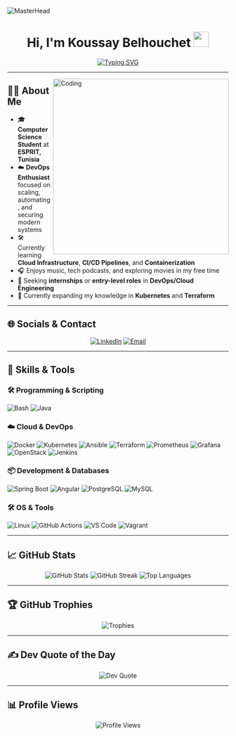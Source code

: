 ![MasterHead](https://camo.githubusercontent.com/0b5f431a318eb824e40b630d869b6a8629d4c86eeb84910b72e15e30ce4e482f/68747470733a2f2f7172616e676572732e636f6d2f77702d636f6e74656e742f75706c6f6164732f323032)

<h1 align="center">Hi, I'm <b>Koussay Belhouchet</b> <img src="https://media.giphy.com/media/hvRJCLFzcasrR4ia7z/giphy.gif" width="35"></h1> 

<p align="center">
  <a href="https://github.com/DenverCoder1/readme-typing-svg">
    <img src="https://readme-typing-svg.herokuapp.com?font=Fira+Code&size=24&pause=1000&center=true&vCenter=true&width=600&height=60&lines=DevOps+%7C+Cloud+Engineer+%7C+Open+Source+Contributor;Passionate+About+Automation+%7C+Innovation;Always+Learning+%7C+Sharing+Knowledge" alt="Typing SVG">
  </a>
</p>

---

<img align="right" alt="Coding" width="400" src="https://cdn.dribbble.com/users/1162077/screenshots/3848914/programmer.gif">

## 👨‍💻 About Me

- 🎓 **Computer Science Student** at **ESPRIT, Tunisia**  
- ☁️ **DevOps Enthusiast** focused on scaling, automating, and securing modern systems
- 🛠️ Currently learning **Cloud Infrastructure**, **CI/CD Pipelines**, and **Containerization**
- 🎧 Enjoys music, tech podcasts, and exploring movies in my free time
- 💼 Seeking **internships** or **entry-level roles** in **DevOps/Cloud Engineering**
- 🌱 Currently expanding my knowledge in **Kubernetes** and **Terraform**

---

## 🌐 Socials & Contact

<p align="center">
  <a href="https://www.linkedin.com/in/belhouchet-koussay" target="_blank"><img src="https://img.shields.io/badge/LinkedIn-%230077B5.svg?style=for-the-badge&logo=linkedin&logoColor=white" alt="LinkedIn"></a>
  <a href="mailto:koussay600@gmail.com" target="_blank"><img src="https://img.shields.io/badge/-Gmail-D14836?style=for-the-badge&logo=gmail&logoColor=white" alt="Email"></a>
</p>

---

## 🧰 Skills & Tools

### 🛠 Programming & Scripting
![Bash](https://img.shields.io/badge/Bash-121011?style=for-the-badge&logo=gnu-bash&logoColor=white)
![Java](https://img.shields.io/badge/Java-ED8B00?style=for-the-badge&logo=java&logoColor=white)

### ☁️ Cloud & DevOps
![Docker](https://img.shields.io/badge/Docker-%230db7ed.svg?style=for-the-badge&logo=docker&logoColor=white)
![Kubernetes](https://img.shields.io/badge/Kubernetes-%23326ce5.svg?style=for-the-badge&logo=kubernetes&logoColor=white)
![Ansible](https://img.shields.io/badge/Ansible-%231A1918.svg?style=for-the-badge&logo=ansible&logoColor=white)
![Terraform](https://img.shields.io/badge/Terraform-%235835CC.svg?style=for-the-badge&logo=terraform&logoColor=white)
![Prometheus](https://img.shields.io/badge/Prometheus-%23E6522C.svg?style=for-the-badge&logo=prometheus&logoColor=white)
![Grafana](https://img.shields.io/badge/Grafana-%23F46800.svg?style=for-the-badge&logo=grafana&logoColor=white)
![OpenStack](https://img.shields.io/badge/OpenStack-%23ED1944.svg?style=for-the-badge&logo=openstack&logoColor=white)
![Jenkins](https://img.shields.io/badge/Jenkins-%232C5263.svg?style=for-the-badge&logo=jenkins&logoColor=white)

### 📦 Development & Databases
![Spring Boot](https://img.shields.io/badge/SpringBoot-%236DB33F.svg?style=for-the-badge&logo=springboot&logoColor=white)
![Angular](https://img.shields.io/badge/Angular-%23DD0031.svg?style=for-the-badge&logo=angular&logoColor=white)
![PostgreSQL](https://img.shields.io/badge/PostgreSQL-%23316192.svg?style=for-the-badge&logo=postgresql&logoColor=white)
![MySQL](https://img.shields.io/badge/MySQL-%2300f.svg?style=for-the-badge&logo=mysql&logoColor=white)

### 🛠 OS & Tools
![Linux](https://img.shields.io/badge/Linux-FCC624?style=for-the-badge&logo=linux&logoColor=black)
![GitHub Actions](https://img.shields.io/badge/GitHub%20Actions-%232671E5.svg?style=for-the-badge&logo=githubactions&logoColor=white)
![VS Code](https://img.shields.io/badge/VS%20Code-%23007ACC.svg?style=for-the-badge&logo=visual-studio-code&logoColor=white)
![Vagrant](https://img.shields.io/badge/Vagrant-%230096C7.svg?style=for-the-badge&logo=vagrant&logoColor=white)

---

## 📈 GitHub Stats

<p align="center">
  <img src="https://github-readme-stats.vercel.app/api?username=koussayx8&theme=radical&count_private=true&show_icons=true&hide_border=true" alt="GitHub Stats">
  <img src="https://github-readme-streak-stats.herokuapp.com/?user=koussayx8&theme=radical&hide_border=true" alt="GitHub Streak">
  <img src="https://github-readme-stats.vercel.app/api/top-langs/?username=koussayx8&layout=compact&theme=radical&hide_border=true" alt="Top Languages">
</p>

---

## 🏆 GitHub Trophies
<p align="center">
  <img src="https://github-profile-trophy.vercel.app/?username=koussayx8&theme=radical&no-bg=true&no-frame=true&margin-w=4" alt="Trophies">
</p>

---

## ✍️ Dev Quote of the Day
<p align="center">
  <img src="https://quotes-github-readme.vercel.app/api?type=horizontal&theme=radical" alt="Dev Quote">
</p>

---

## 📊 Profile Views
<p align="center">
  <img src="https://visitcount.itsvg.in/api?id=koussayx8&icon=0&color=0" alt="Profile Views">
</p>
